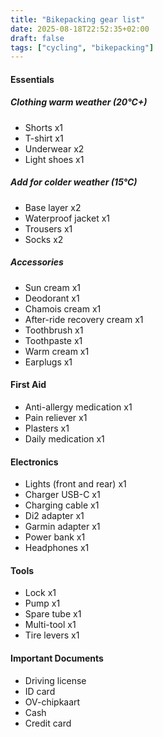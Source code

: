 ```yaml
---
title: "Bikepacking gear list"
date: 2025-08-18T22:52:35+02:00
draft: false
tags: ["cycling", "bikepacking"]
---
```


#### Essentials
##### Clothing warm weather (20°C+)
- Shorts x1
- T-shirt x1
- Underwear x2
- Light shoes x1

##### Add for colder weather (15°C)
- Base layer x2
- Waterproof jacket x1
- Trousers x1
- Socks x2

##### Accessories
- Sun cream x1
- Deodorant x1
- Chamois cream x1
- After-ride recovery cream x1
- Toothbrush x1
- Toothpaste x1
- Warm cream x1
- Earplugs x1

#### First Aid
- Anti-allergy medication x1
- Pain reliever x1
- Plasters x1
- Daily medication x1

#### Electronics
- Lights (front and rear) x1
- Charger USB-C x1
- Charging cable x1
- Di2 adapter x1
- Garmin adapter x1
- Power bank x1
- Headphones x1

#### Tools
- Lock x1
- Pump x1
- Spare tube x1
- Multi-tool x1
- Tire levers x1

#### Important Documents
- Driving license
- ID card
- OV-chipkaart
- Cash
- Credit card

